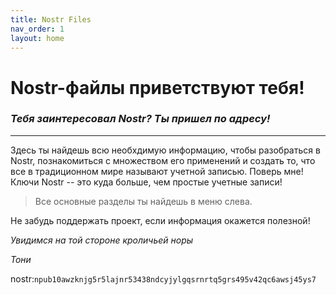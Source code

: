 ```yaml
---
title: Nostr Files
nav_order: 1
layout: home
---
```


# Nostr-файлы приветствуют тебя!
### *Тебя заинтересовал Nostr? Ты пришел по адресу!*

***

Здесь ты найдешь всю необхдимую информацию, чтобы разобраться в Nostr, познакомиться с множеством его применений и создать то, что все в традиционном мире называют учетной записью. Поверь мне! Ключи Nostr -- это куда больше, чем простые учетные записи!

> Все основные разделы ты найдешь в меню слева.

Не забудь поддержать проект, если информация окажется полезной!

*Увидимся на той стороне кроличьей норы*

*Тони*

nostr:`npub10awzknjg5r5lajnr53438ndcyjylgqsrnrtq5grs495v42qc6awsj45ys7`
